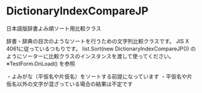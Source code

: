 # DictionaryIndexCompareJP
日本語版辞書よみ順ソート用比較クラス

辞書・辞典の目次のようなソートを行うための文字列比較クラスです。
JIS X 4061に従っているつもりです。
list.Sort(new DictionaryIndexCompareJP()) のようにソーターに比較クラスのインスタンスを渡して使ってください。
※TestForm.OnLoad() を参照

・よみがな（平仮名や片仮名）をソートする前提になっています
・平仮名や片仮名以外の文字が混ざっている場合の結果は不定です
